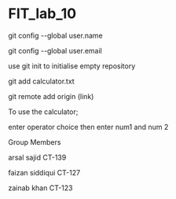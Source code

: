 # FIT_lab_10

git config --global user.name 

git config --global user.email

use git init to initialise empty repository

git add calculator.txt

git remote add origin (link)

To use the calculator;

enter operator choice then enter num1 and num 2

Group Members

arsal sajid CT-139

faizan siddiqui CT-127

zainab khan CT-123
